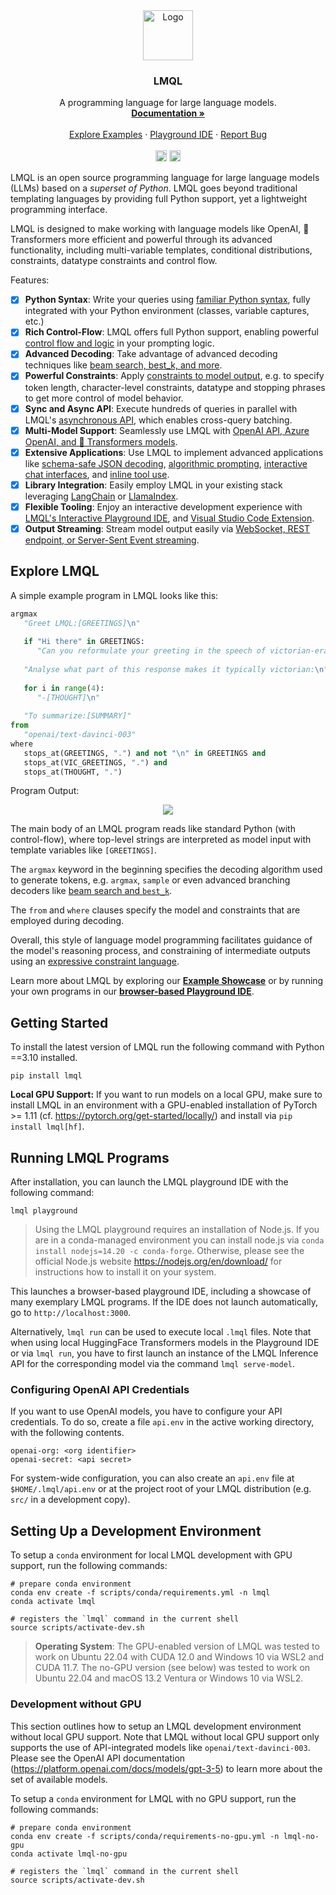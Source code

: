 <div align="center">
  <a href="https://lmql.ai">
    <img src="https://raw.githubusercontent.com/eth-sri/lmql/web/lmql.svg" alt="Logo" width="80" height="80">
  </a>

  <h3 align="center">LMQL</h3>

  <p align="center">
    A programming language for large language models.
    <br />
    <a href="https://docs.lmql.ai"><strong>Documentation »</strong></a>
    <br />
    <br />
    <a href="https://lmql.ai">Explore Examples</a>
    ·
    <a href="https://lmql.ai/playground">Playground IDE</a>
    ·
    <a href="https://github.com/eth-sri/lmql/issues">Report Bug</a>
    <br/>
    <br/>
    <a href="https://discord.gg/7eJP4fcyNT"><img src="https://img.shields.io/discord/1091288833997410414?style=plastic&logo=discord&color=blueviolet&logoColor=white" height=18/></a>
    <a href="https://badge.fury.io/py/Lmql"><img src="https://badge.fury.io/py/Lmql.svg?cacheSeconds=3600" alt="PyPI version" height=18></a>
  </p>
</div>

LMQL is an open source programming language for large language models (LLMs) based on a *superset of Python*. LMQL goes beyond traditional templating languages by providing full Python support, yet a lightweight programming interface. 

LMQL is designed to make working with language models like OpenAI, 🤗 Transformers more efficient and powerful through its advanced functionality, including multi-variable templates, conditional distributions, constraints, datatype constraints and control flow.

Features:

- [X] **Python Syntax**: Write your queries using [familiar Python syntax](https://docs.lmql.ai/en/stable/language/overview.html), fully integrated with your Python environment (classes, variable captures, etc.)
- [X] **Rich Control-Flow**: LMQL offers full Python support, enabling powerful [control flow and logic](https://docs.lmql.ai/en/stable/language/scripted_prompts.html) in your prompting logic.
- [X] **Advanced Decoding**: Take advantage of advanced decoding techniques like [beam search, best_k, and more](https://docs.lmql.ai/en/stable/language/decoders.html).
- [X] **Powerful Constraints**: Apply [constraints to model output](https://docs.lmql.ai/en/stable/language/constraints.html), e.g. to specify token length, character-level constraints, datatype and stopping phrases to get more control of model behavior.
- [X] **Sync and Async API**: Execute hundreds of queries in parallel with LMQL's [asynchronous API](https://docs.lmql.ai/en/stable/python/python.html), which enables cross-query batching.
- [X] **Multi-Model Support**: Seamlessly use LMQL with [OpenAI API, Azure OpenAI, and 🤗 Transformers models](https://docs.lmql.ai/en/stable/language/models.html).
- [X] **Extensive Applications**: Use LMQL to implement advanced applications like [schema-safe JSON decoding](https://github.com/microsoft/guidance#guaranteeing-valid-syntax-json-example-notebook), [algorithmic prompting](https://twitter.com/lbeurerkellner/status/1648076868807950337), [interactive chat interfaces](https://twitter.com/lmqllang/status/1645776209702182917), and [inline tool use](https://lmql.ai/#kv).
- [X] **Library Integration**: Easily employ LMQL in your existing stack leveraging [LangChain](https://docs.lmql.ai/en/stable/python/langchain.html) or [LlamaIndex](https://docs.lmql.ai/en/stable/python/llama_index.html).
- [X] **Flexible Tooling**: Enjoy an interactive development experience with [LMQL's Interactive Playground IDE](https://lmql.ai/playground), and [Visual Studio Code Extension](https://marketplace.visualstudio.com/items?itemName=lmql-team.lmql).
- [X] **Output Streaming**: Stream model output easily via [WebSocket, REST endpoint, or Server-Sent Event streaming](https://github.com/eth-sri/lmql/blob/main/src/lmql/output/).

## Explore LMQL

A simple example program in LMQL looks like this:

```python
argmax
   "Greet LMQL:[GREETINGS]\n"
   
   if "Hi there" in GREETINGS:
      "Can you reformulate your greeting in the speech of victorian-era English: [VIC_GREETINGS]\n"
   
   "Analyse what part of this response makes it typically victorian:\n"
   
   for i in range(4):
      "-[THOUGHT]\n"
   
   "To summarize:[SUMMARY]"
from 
   "openai/text-davinci-003" 
where 
   stops_at(GREETINGS, ".") and not "\n" in GREETINGS and 
   stops_at(VIC_GREETINGS, ".") and 
   stops_at(THOUGHT, ".")
```

Program Output:
<div align="center">
  <img src="https://github.com/eth-sri/lmql/assets/17903049/243176f1-dfd4-4129-a59e-ca3dee068295"/>
  <br/>
</div>



The main body of an LMQL program reads like standard Python (with control-flow), where top-level strings are interpreted as model input with template variables like `[GREETINGS]`. 

The `argmax` keyword in the beginning specifies the decoding algorithm used to generate tokens, e.g. `argmax`, `sample` or
even advanced branching decoders like [beam search and `best_k`](https://docs.lmql.ai/en/stable/language/decoders.html).

The `from` and `where` clauses specify the model and constraints that are employed during decoding. 

Overall, this style of language model programming facilitates guidance of the model's reasoning process, and constraining
of intermediate outputs using an [expressive constraint language](https://docs.lmql.ai/en/stable/language/constraints.html).

Learn more about LMQL by exploring our **[Example Showcase](https://lmql.ai)** or by running your own programs in our **[browser-based Playground IDE](https://lmql/playground)**.

## Getting Started

To install the latest version of LMQL run the following command with Python ==3.10 installed.

```
pip install lmql
```

**Local GPU Support:** If you want to run models on a local GPU, make sure to install LMQL in an environment with a GPU-enabled installation of PyTorch >= 1.11 (cf. https://pytorch.org/get-started/locally/) and install via `pip install lmql[hf]`.

## Running LMQL Programs

After installation, you can launch the LMQL playground IDE with the following command:

```
lmql playground
```

> Using the LMQL playground requires an installation of Node.js. If you are in a conda-managed environment you can install node.js via `conda install nodejs=14.20 -c conda-forge`. Otherwise, please see the official Node.js website https://nodejs.org/en/download/ for instructions how to install it on your system.

This launches a browser-based playground IDE, including a showcase of many exemplary LMQL programs. If the IDE does not launch automatically, go to `http://localhost:3000`.

Alternatively, `lmql run` can be used to execute local `.lmql` files. Note that when using local HuggingFace Transformers models in the Playground IDE or via `lmql run`, you have to first launch an instance of the LMQL Inference API for the corresponding model via the command `lmql serve-model`.

### Configuring OpenAI API Credentials

If you want to use OpenAI models, you have to configure your API credentials. To do so, create a file `api.env` in the active working directory, with the following contents.

```
openai-org: <org identifier>
openai-secret: <api secret>
```

For system-wide configuration, you can also create an `api.env` file at `$HOME/.lmql/api.env` or at the project root of your LMQL distribution (e.g. `src/` in a development copy).

## Setting Up a Development Environment

To setup a `conda` environment for local LMQL development with GPU support, run the following commands:

```
# prepare conda environment
conda env create -f scripts/conda/requirements.yml -n lmql
conda activate lmql

# registers the `lmql` command in the current shell
source scripts/activate-dev.sh
```

> **Operating System**: The GPU-enabled version of LMQL was tested to work on Ubuntu 22.04 with CUDA 12.0 and Windows 10 via WSL2 and CUDA 11.7. The no-GPU version (see below) was tested to work on Ubuntu 22.04 and macOS 13.2 Ventura or Windows 10 via WSL2.

### Development without GPU

This section outlines how to setup an LMQL development environment without local GPU support. Note that LMQL without local GPU support only supports the use of API-integrated models like `openai/text-davinci-003`. Please see the OpenAI API documentation (https://platform.openai.com/docs/models/gpt-3-5) to learn more about the set of available models.

To setup a `conda` environment for LMQL with no GPU support, run the following commands:

```
# prepare conda environment
conda env create -f scripts/conda/requirements-no-gpu.yml -n lmql-no-gpu
conda activate lmql-no-gpu

# registers the `lmql` command in the current shell
source scripts/activate-dev.sh
```
